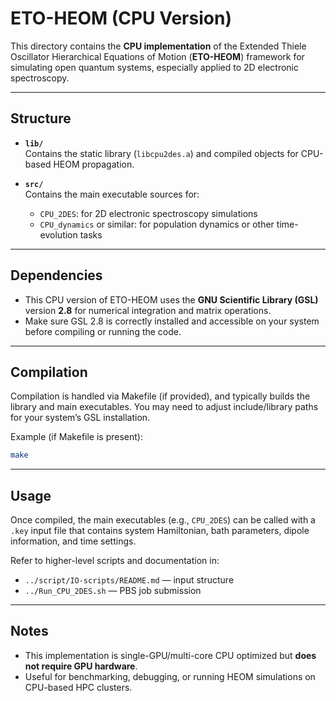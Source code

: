 # ETO-HEOM (CPU Version)

This directory contains the **CPU implementation** of the Extended Thiele Oscillator Hierarchical Equations of Motion (**ETO-HEOM**) framework for simulating open quantum systems, especially applied to 2D electronic spectroscopy.

---

## Structure

- **`lib/`**  
  Contains the static library (`libcpu2des.a`) and compiled objects for CPU-based HEOM propagation.

- **`src/`**  
  Contains the main executable sources for:
  - `CPU_2DES`: for 2D electronic spectroscopy simulations
  - `CPU_dynamics` or similar: for population dynamics or other time-evolution tasks

---

## Dependencies

- This CPU version of ETO-HEOM uses the **GNU Scientific Library (GSL)** version **2.8** for numerical integration and matrix operations.
- Make sure GSL 2.8 is correctly installed and accessible on your system before compiling or running the code.

---

## Compilation

Compilation is handled via Makefile (if provided), and typically builds the library and main executables. You may need to adjust include/library paths for your system’s GSL installation.

Example (if Makefile is present):

```bash
make
```

---

## Usage

Once compiled, the main executables (e.g., `CPU_2DES`) can be called with a `.key` input file that contains system Hamiltonian, bath parameters, dipole information, and time settings.

Refer to higher-level scripts and documentation in:

- `../script/IO-scripts/README.md` — input structure
- `../Run_CPU_2DES.sh` — PBS job submission

---

## Notes

- This implementation is single-GPU/multi-core CPU optimized but **does not require GPU hardware**.
- Useful for benchmarking, debugging, or running HEOM simulations on CPU-based HPC clusters.
